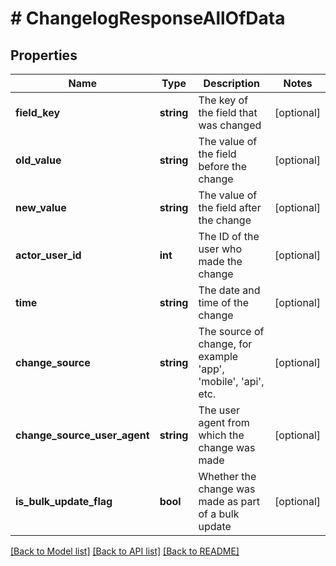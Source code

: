 # # ChangelogResponseAllOfData

## Properties

Name | Type | Description | Notes
------------ | ------------- | ------------- | -------------
**field_key** | **string** | The key of the field that was changed | [optional]
**old_value** | **string** | The value of the field before the change | [optional]
**new_value** | **string** | The value of the field after the change | [optional]
**actor_user_id** | **int** | The ID of the user who made the change | [optional]
**time** | **string** | The date and time of the change | [optional]
**change_source** | **string** | The source of change, for example &#39;app&#39;, &#39;mobile&#39;, &#39;api&#39;, etc. | [optional]
**change_source_user_agent** | **string** | The user agent from which the change was made | [optional]
**is_bulk_update_flag** | **bool** | Whether the change was made as part of a bulk update | [optional]

[[Back to Model list]](../../README.md#models) [[Back to API list]](../../README.md#endpoints) [[Back to README]](../../README.md)
